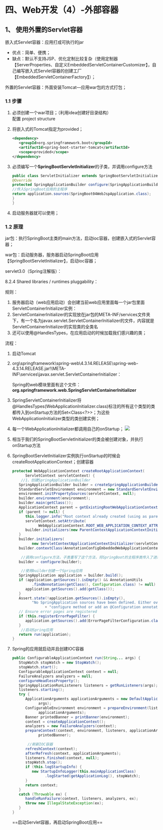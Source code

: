 # 四、Web开发（4）-外部容器
## 1、 使用外置的Servlet容器    

嵌入式Servlet容器：应用打成可执行的jar    
- 优点：简单、便携；   
- 缺点：默认不支持JSP、优化定制比较复杂（使用定制器【ServerProperties、自定义EmbeddedServletContainerCustomizer】，自己编写嵌入式Servlet容器的创建工厂【EmbeddedServletContainerFactory】）；

外置的Servlet容器：外面安装Tomcat—应用war包的方式打包；    
### 1.1 步骤      
1. 必须创建一个war项目；（利用idea创建好目录结构）      
    配置 project structure
      
2. 将嵌入式的Tomcat指定为provided；      
    ```xml
    <dependency>
       <groupId>org.springframework.boot</groupId>
       <artifactId>spring-boot-starter-tomcat</artifactId>
       <scope>provided</scope>
    </dependency>
    ``` 
3. 必须编写一个**SpringBootServletInitializer**的子类，并调用configure方法     
    ```java
    public class ServletInitializer extends SpringBootServletInitializer {
    @Override
    protected SpringApplicationBuilder configure(SpringApplicationBuilder application) {
    //传入SpringBoot应用的主程序
    return application.sources(SpringBoot04WebJspApplication.class);
    }
    }
    ```     
4. 启动服务器就可以使用；  

### 1.2 原理      
jar包：执行SpringBoot主类的main方法，启动ioc容器，创建嵌入式的Servlet容器；

war包：启动服务器，服务器启动SpringBoot应用【SpringBootServletInitializer】，启动ioc容器；

servlet3.0（Spring注解版）：  

8.2.4 Shared libraries / runtimes pluggability： 

规则：     
1. 服务器启动（web应用启动）会创建当前web应用里面每一个jar包里面ServletContainerInitializer实例：    
2. ServletContainerInitializer的实现放在jar包的META-INF/services文件夹下，有一个名为javax.servlet.ServletContainerInitializer的文件，内容就是ServletContainerInitializer的实现类的全类名     
3. 还可以使用@HandlesTypes，在应用启动的时候加载我们感兴趣的类；    

流程： 
1. 启动Tomcat     
2. org\springframework\spring-web\4.3.14.RELEASE\spring-web-4.3.14.RELEASE.jar!\META-INF\services\javax.servlet.ServletContainerInitializer：
   
   Spring的web模块里面有这个文件：**org.springframework.web.SpringServletContainerInitializer**        
3. SpringServletContainerInitializer将@HandlesTypes(WebApplicationInitializer.class)标注的所有这个类型的类都传入到onStartup方法的Set<Class<?>>；为这些WebApplicationInitializer类型的类创建实例；      
4. 每一个WebApplicationInitializer都调用自己的onStartup； 
    ![](https://note.youdao.com/yws/api/personal/file/5DDB60BA27564233AB3D715C0CAE4FC7?method=download&shareKey=061e01974a04177ee67c36d90f79aaa0)   
5. 相当于我们的SpringBootServletInitializer的类会被创建对象，并执行onStartup方法    
6. SpringBootServletInitializer实例执行onStartup的时候会createRootApplicationContext；创建容器       
    ```java
    protected WebApplicationContext createRootApplicationContext(
          ServletContext servletContext) {
        //1、创建SpringApplicationBuilder
       SpringApplicationBuilder builder = createSpringApplicationBuilder();
       StandardServletEnvironment environment = new StandardServletEnvironment();
       environment.initPropertySources(servletContext, null);
       builder.environment(environment);
       builder.main(getClass());
       ApplicationContext parent = getExistingRootWebApplicationContext(servletContext);
       if (parent != null) {
          this.logger.info("Root context already created (using as parent).");
          servletContext.setAttribute(
                WebApplicationContext.ROOT_WEB_APPLICATION_CONTEXT_ATTRIBUTE, null);
          builder.initializers(new ParentContextApplicationContextInitializer(parent));
       }
       builder.initializers(
             new ServletContextApplicationContextInitializer(servletContext));
       builder.contextClass(AnnotationConfigEmbeddedWebApplicationContext.class);
        
        //调用configure方法，子类重写了这个方法，将SpringBoot的主程序类传入了进来
       builder = configure(builder);
        
        //使用builder创建一个Spring应用
       SpringApplication application = builder.build();
       if (application.getSources().isEmpty() && AnnotationUtils
             .findAnnotation(getClass(), Configuration.class) != null) {
          application.getSources().add(getClass());
       }
       Assert.state(!application.getSources().isEmpty(),
             "No SpringApplication sources have been defined. Either override the "
                   + "configure method or add an @Configuration annotation");
       // Ensure error pages are registered
       if (this.registerErrorPageFilter) {
          application.getSources().add(ErrorPageFilterConfiguration.class);
       }
        //启动Spring应用
       return run(application);
    }
    ```           
7. Spring的应用就启动并且创建IOC容器        
    ```java
    public ConfigurableApplicationContext run(String... args) {
       StopWatch stopWatch = new StopWatch();
       stopWatch.start();
       ConfigurableApplicationContext context = null;
       FailureAnalyzers analyzers = null;
       configureHeadlessProperty();
       SpringApplicationRunListeners listeners = getRunListeners(args);
       listeners.starting();
       try {
          ApplicationArguments applicationArguments = new DefaultApplicationArguments(
                args);
          ConfigurableEnvironment environment = prepareEnvironment(listeners,
                applicationArguments);
          Banner printedBanner = printBanner(environment);
          context = createApplicationContext();
          analyzers = new FailureAnalyzers(context);
          prepareContext(context, environment, listeners, applicationArguments,
                printedBanner);
           
           //刷新IOC容器
          refreshContext(context);
          afterRefresh(context, applicationArguments);
          listeners.finished(context, null);
          stopWatch.stop();
          if (this.logStartupInfo) {
             new StartupInfoLogger(this.mainApplicationClass)
                   .logStarted(getApplicationLog(), stopWatch);
          }
          return context;
       }
       catch (Throwable ex) {
          handleRunFailure(context, listeners, analyzers, ex);
          throw new IllegalStateException(ex);
       }
    }
    ```     
    ==启动Servlet容器，再启动SpringBoot应用==





 



    
